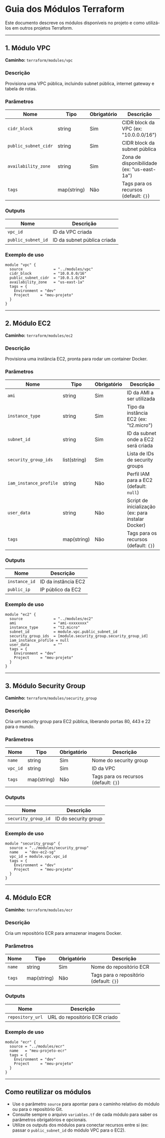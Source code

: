 # Guia dos Módulos Terraform

Este documento descreve os módulos disponíveis no projeto e como utilizá-los em outros projetos Terraform.

---

## 1. Módulo VPC

**Caminho:** `terraform/modules/vpc`

### Descrição
Provisiona uma VPC pública, incluindo subnet pública, internet gateway e tabela de rotas.

### Parâmetros
| Nome                | Tipo        | Obrigatório | Descrição                                      |
|---------------------|-------------|-------------|------------------------------------------------|
| `cidr_block`        | string      | Sim         | CIDR block da VPC (ex: "10.0.0.0/16")        |
| `public_subnet_cidr`| string      | Sim         | CIDR block da subnet pública                   |
| `availability_zone` | string      | Sim         | Zona de disponibilidade (ex: "us-east-1a")   |
| `tags`              | map(string) | Não         | Tags para os recursos (default: `{}`)          |

### Outputs
| Nome                | Descrição                                  |
|---------------------|--------------------------------------------|
| `vpc_id`            | ID da VPC criada                           |
| `public_subnet_id`  | ID da subnet pública criada                |

### Exemplo de uso
```hcl
module "vpc" {
  source              = "../modules/vpc"
  cidr_block          = "10.0.0.0/16"
  public_subnet_cidr  = "10.0.1.0/24"
  availability_zone   = "us-east-1a"
  tags = {
    Environment = "dev"
    Project     = "meu-projeto"
  }
}
```

---

## 2. Módulo EC2

**Caminho:** `terraform/modules/ec2`

### Descrição
Provisiona uma instância EC2, pronta para rodar um container Docker.

### Parâmetros
| Nome                  | Tipo         | Obrigatório | Descrição                                         |
|-----------------------|--------------|-------------|---------------------------------------------------|
| `ami`                 | string       | Sim         | ID da AMI a ser utilizada                         |
| `instance_type`       | string       | Sim         | Tipo da instância EC2 (ex: "t2.micro")          |
| `subnet_id`           | string       | Sim         | ID da subnet onde a EC2 será criada               |
| `security_group_ids`  | list(string) | Sim         | Lista de IDs de security groups                   |
| `iam_instance_profile`| string       | Não         | Perfil IAM para a EC2 (default: `null`)           |
| `user_data`           | string       | Não         | Script de inicialização (ex: para instalar Docker) |
| `tags`                | map(string)  | Não         | Tags para os recursos (default: `{}`)             |

### Outputs
| Nome         | Descrição                |
|--------------|-------------------------|
| `instance_id`| ID da instância EC2     |
| `public_ip`  | IP público da EC2       |

### Exemplo de uso
```hcl
module "ec2" {
  source              = "../modules/ec2"
  ami                 = "ami-xxxxxxxx"
  instance_type       = "t2.micro"
  subnet_id           = module.vpc.public_subnet_id
  security_group_ids  = [module.security_group.security_group_id]
  iam_instance_profile = null
  user_data           = ""
  tags = {
    Environment = "dev"
    Project     = "meu-projeto"
  }
}
```

---

## 3. Módulo Security Group

**Caminho:** `terraform/modules/security_group`

### Descrição
Cria um security group para EC2 pública, liberando portas 80, 443 e 22 para o mundo.

### Parâmetros
| Nome     | Tipo        | Obrigatório | Descrição                        |
|----------|-------------|-------------|----------------------------------|
| `name`   | string      | Sim         | Nome do security group           |
| `vpc_id` | string      | Sim         | ID da VPC                        |
| `tags`   | map(string) | Não         | Tags para os recursos (default: `{}`) |

### Outputs
| Nome               | Descrição                |
|--------------------|-------------------------|
| `security_group_id`| ID do security group     |

### Exemplo de uso
```hcl
module "security_group" {
  source = "../modules/security_group"
  name   = "dev-ec2-sg"
  vpc_id = module.vpc.vpc_id
  tags = {
    Environment = "dev"
    Project     = "meu-projeto"
  }
}
```

---

## 4. Módulo ECR

**Caminho:** `terraform/modules/ecr`

### Descrição
Cria um repositório ECR para armazenar imagens Docker.

### Parâmetros
| Nome   | Tipo        | Obrigatório | Descrição                        |
|--------|-------------|-------------|----------------------------------|
| `name` | string      | Sim         | Nome do repositório ECR          |
| `tags` | map(string) | Não         | Tags para o repositório (default: `{}`) |

### Outputs
| Nome            | Descrição                        |
|-----------------|---------------------------------|
| `repository_url`| URL do repositório ECR criado    |

### Exemplo de uso
```hcl
module "ecr" {
  source = "../modules/ecr"
  name   = "meu-projeto-ecr"
  tags = {
    Environment = "dev"
    Project     = "meu-projeto"
  }
}
```

---

## Como reutilizar os módulos

- Use o parâmetro `source` para apontar para o caminho relativo do módulo ou para o repositório Git.
- Consulte sempre o arquivo `variables.tf` de cada módulo para saber os parâmetros obrigatórios e opcionais.
- Utilize os outputs dos módulos para conectar recursos entre si (ex: passar o `public_subnet_id` do módulo VPC para o EC2). 